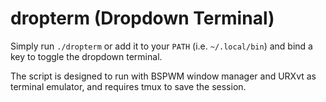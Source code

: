 # dropterm (Dropdown Terminal)

Simply run `./dropterm` or add it to your `PATH` (i.e. `~/.local/bin`) and bind a key to toggle the dropdown terminal.

The script is designed to run with BSPWM window manager and URXvt as terminal emulator, and requires tmux to save the session.
